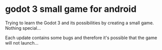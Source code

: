 # godot 3 small game for android
Trying to learn the Godot 3 and its possibilities by creating a small game. Nothing special...

Each update contains some bugs and therefore it's possible that the game will not launch...
